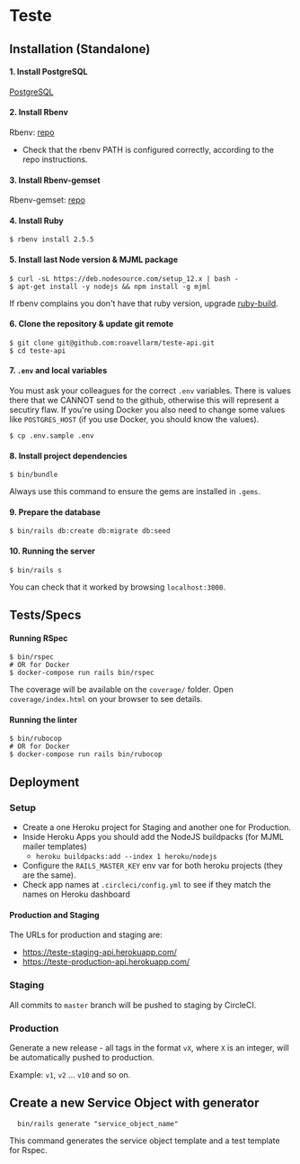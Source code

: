 # Teste

<!-- [![CircleCI]()]() -->
<!-- [![Maintainability]()]() -->
<!-- [![Test Coverage]()]() -->

## Installation (Standalone)

#### 1. Install PostgreSQL

[PostgreSQL](http://postgresql.org/)

#### 2. Install Rbenv

Rbenv: [repo](https://github.com/rbenv/rbenv)

- Check that the rbenv PATH is configured correctly, according to the repo instructions.

#### 3. Install Rbenv-gemset

Rbenv-gemset: [repo](https://github.com/jf/rbenv-gemset)

#### 4. Install Ruby

```
$ rbenv install 2.5.5
```

#### 5. Install last Node version & MJML package
```
$ curl -sL https://deb.nodesource.com/setup_12.x | bash -
$ apt-get install -y nodejs && npm install -g mjml
```

If rbenv complains you don't have that ruby version, upgrade [ruby-build](https://github.com/rbenv/ruby-build#readme).

#### 6. Clone the repository & update git remote

```
$ git clone git@github.com:roavellarm/teste-api.git
$ cd teste-api
```

#### 7. `.env` and local variables

You must ask your colleagues for the correct `.env` variables.
There is values there that we CANNOT send to the github, otherwise this will
represent a secutiry flaw. If you're using Docker you also need to change
some values like `POSTGRES_HOST` (if you use Docker, you should know the values).

```
$ cp .env.sample .env
```

#### 8. Install project dependencies

```
$ bin/bundle
```
Always use this command to ensure the gems are installed in `.gems`.

#### 9. Prepare the database

```
$ bin/rails db:create db:migrate db:seed
```

#### 10. Running the server

```
$ bin/rails s
```

You can check that it worked by browsing `localhost:3000`.

## Tests/Specs

#### Running RSpec

```
$ bin/rspec
# OR for Docker
$ docker-compose run rails bin/rspec
```

The coverage will be available on the `coverage/` folder. Open `coverage/index.html` on your browser to see details.

#### Running the linter

```
$ bin/rubocop
# OR for Docker
$ docker-compose run rails bin/rubocop
```

## Deployment

### Setup

- Create a one Heroku project for Staging and another one for Production.
- Inside Heroku Apps you should add the NodeJS buildpacks (for MJML mailer templates)
  - `heroku buildpacks:add --index 1 heroku/nodejs`
- Configure the `RAILS_MASTER_KEY` env var for both heroku projects (they are the same).
- Check app names at `.circleci/config.yml` to see if they match the names on Heroku dashboard

#### Production and Staging

The URLs for production and staging are:

- https://teste-staging-api.herokuapp.com/
- https://teste-production-api.herokuapp.com/

### Staging

All commits to `master` branch will be pushed to staging by CircleCI.

### Production

Generate a new release - all tags in the format `vX`, where `X` is an integer, will be automatically pushed to production.

Example: `v1`, `v2` ... `v10` and so on.


## Create a new Service Object with generator

```
  bin/rails generate "service_object_name"
```

This command generates the service object template and a test template for Rspec.
